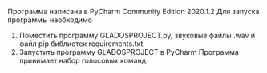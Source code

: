 Программа написана в PyCharm Community Edition 2020.1.2
Для запуска программы необходимо
1. Поместить программу GLADOSPROJECT.py, звуковые файлы .wav и файл pip библиотек requirements.txt
2. Запустить программу GLADOSPROJECT в PyCharm
Программа принимает набор голосовых команд

